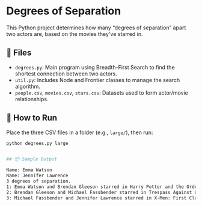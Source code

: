 # Degrees of Separation

This Python project determines how many “degrees of separation” apart two actors are, based on the movies they've starred in.

## 📁 Files

- `degrees.py`: Main program using Breadth-First Search to find the shortest connection between two actors.
- `util.py`: Includes Node and Frontier classes to manage the search algorithm.
- `people.csv`, `movies.csv`, `stars.csv`: Datasets used to form actor/movie relationships.

## 🚀 How to Run

Place the three CSV files in a folder (e.g., `large/`), then run:

```bash
python degrees.py large


## 📦 Sample Output

Name: Emma Watson
Name: Jennifer Lawrence
3 degrees of separation.
1: Emma Watson and Brendan Gleeson starred in Harry Potter and the Order of the Phoenix
2: Brendan Gleeson and Michael Fassbender starred in Trespass Against Us
3: Michael Fassbender and Jennifer Lawrence starred in X-Men: First Class
